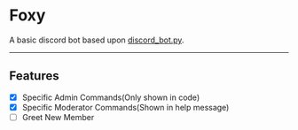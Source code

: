 # Foxy
 
A basic discord bot based upon [discord_bot.py](https://github.com/AlexFlipnote/discord_bot.py).

---

## Features

- [x] Specific Admin Commands(Only shown in code)
- [x] Specific Moderator Commands(Shown in help message)
- [ ] Greet New Member
